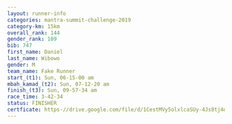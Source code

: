 ```yaml
---
layout: runner-info 
categories: mantra-summit-challenge-2019 
category-km: 15km 
overall_rank: 144
gender_rank: 109
bib: 747
first_name: Daniel
last_name: Wibowo
gender: M
team_name: Fake Runner
start_(t1): Sun, 06-15-00 am
mbah_kamad_(t2): Sun, 07-12-20 am
finish_(t3): Sun, 09-57-34 am
race_time: 3-42-34
status: FINISHER
certficate: https-//drive.google.com/file/d/1CestMVy5olxlcaSUy-4Js8tj4dYDD53d/view?usp=sharing
---
```

